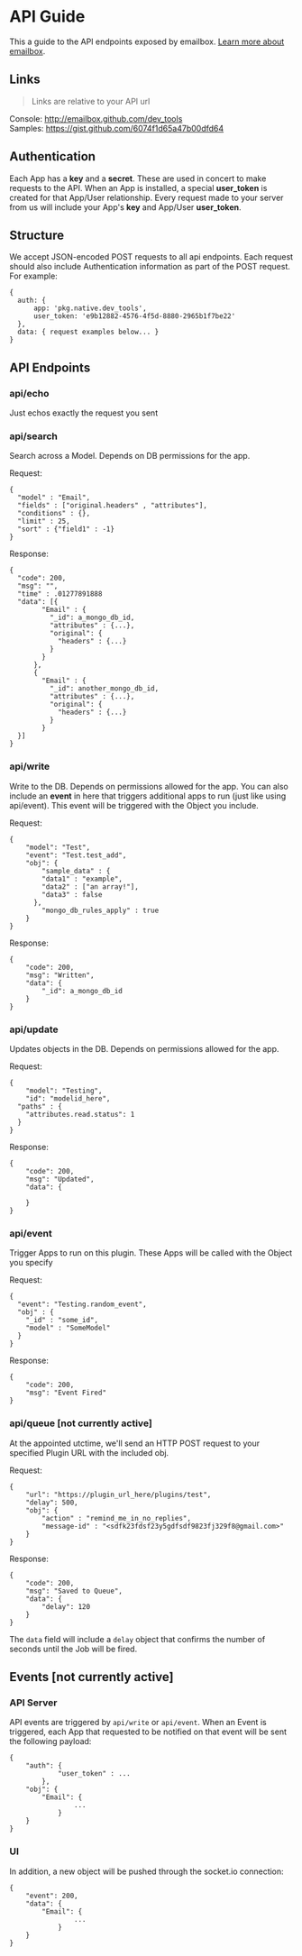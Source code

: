 # API Guide  
This a guide to the API endpoints exposed by emailbox. [Learn more about emailbox](readme.md).  

## Links  
> Links are relative to your API url 

Console: http://emailbox.github.com/dev_tools  
Samples: https://gist.github.com/6074f1d65a47b00dfd64  

## Authentication  
Each App has a **key** and a **secret**. These are used in concert to make requests to the API. When an App is installed, a special **user_token** is created for that App/User relationship. Every request made to your server from us will include your App's **key** and App/User **user_token**. 

## Structure
We accept JSON-encoded POST requests to all api endpoints. Each request should also include Authentication information as part of the POST request. For example: 
  
    {
      auth: {  
	      app: 'pkg.native.dev_tools',  
	      user_token: 'e9b12882-4576-4f5d-8880-2965b1f7be22'  
      },
      data: { request examples below... }
    }

## API Endpoints

### api/echo  
Just echos exactly the request you sent

### api/search  
Search across a Model. Depends on DB permissions for the app. 

Request:  
  
    {
      "model" : "Email",
      "fields" : ["original.headers" , "attributes"],
      "conditions" : {},
      "limit" : 25,
      "sort" : {"field1" : -1}
    }

Response:  
	
	{
      "code": 200,
      "msg": "",
      "time" : .01277891888
      "data": [{
            "Email" : {
              "_id": a_mongo_db_id,
              "attributes" : {...},
              "original": {
                "headers" : {...}
              }
            }
          },
          {
            "Email" : {
              "_id": another_mongo_db_id,
              "attributes" : {...},
              "original": {
                "headers" : {...}
              }
            }
      }]
	}


### api/write  
Write to the DB. Depends on permissions allowed for the app. 
You can also include an **event** in here that triggers additional apps to run (just like using api/event). This event will be triggered with the Object you include. 

Request:  
  
	{
	    "model": "Test",
	    "event": "Test.test_add",
	    "obj": {
	        "sample_data" : {
            "data1" : "example",
            "data2" : ["an array!"],
            "data3" : false
          },
	        "mongo_db_rules_apply" : true
	    }
	}

Response:  
	
	{
	    "code": 200,
	    "msg": "Written",
	    "data": {
	        "_id": a_mongo_db_id
	    }
	}


### api/update  
Updates objects in the DB. Depends on permissions allowed for the app. 

Request:  
  
	{
	    "model": "Testing",
	    "id": "modelid_here",
      "paths" : {
      	"attributes.read.status": 1
      }
	}

Response:  
	
	{
	    "code": 200,
	    "msg": "Updated",
	    "data": {
	        
	    }
	}
          

### api/event  
Trigger Apps to run on this plugin. These Apps will be called with the Object you specify

Request:  
  
	{
      "event": "Testing.random_event",
      "obj" : {
      	"_id" : "some_id",
        "model" : "SomeModel"
      }
	}

Response:  
	
	{
	    "code": 200,
	    "msg": "Event Fired"
	}
  

### api/queue [not currently active] 
At the appointed utctime, we'll send an HTTP POST request to your specified Plugin URL with the included obj.  

Request:  
	
	{
	    "url": "https://plugin_url_here/plugins/test",
	    "delay": 500,
	    "obj": {
	        "action" : "remind_me_in_no_replies",
	        "message-id" : "<sdfk23fdsf23y5gdfsdf9823fj329f8@gmail.com>"
	    }
	}

Response:  
	
	{
	    "code": 200,
	    "msg": "Saved to Queue",
	    "data": {
	        "delay": 120
	    }
	}

The `data` field will include a `delay` object that confirms the number of seconds until the Job will be fired. 


## Events [not currently active]  

### API Server

API events are triggered by `api/write` or `api/event`. When an Event is triggered, each App that requested to be notified on that event will be sent the following payload:

	
	{
	    "auth": {
                "user_token" : ...
            },
	    "obj": {
	        "Email": {
                    ...
                }
	    }
	}

### UI  

In addition, a new object will be pushed through the socket.io connection:

	{
	    "event": 200,
	    "data": {
	        "Email": {
                    ...
                }
	    }
	}














